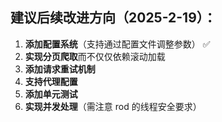 ## 建议后续改进方向（2025-2-19）：

1. **添加配置系统**（支持通过配置文件调整参数）  ✅
2. **实现分页爬取**而不仅仅依赖滚动加载
3. **添加请求重试机制**
4. **支持代理配置**
5. **添加单元测试**
6. **实现并发处理**（需注意 rod 的线程安全要求）